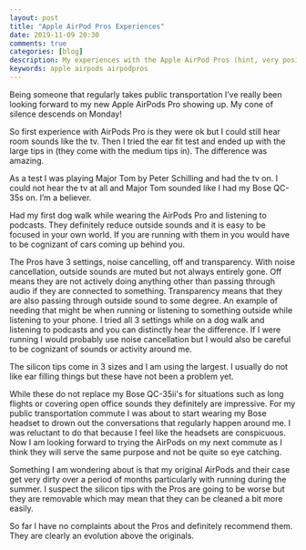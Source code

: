 ```yaml
---
layout: post
title: "Apple AirPod Pros Experiences"
date: 2019-11-09 20:30
comments: true
categories: [blog]
description: My experiences with the Apple AirPod Pros (hint, very positive)
keywords: apple airpods airpodpros
---
```

Being someone that regularly takes public transportation I’ve really been looking forward to my new Apple AirPods Pro showing up. My cone of silence descends on Monday!

So first experience with AirPods Pro is they were ok but I could still hear room sounds like the tv. Then I tried the ear fit test and ended up with the large tips in (they come with the medium tips in). The difference was amazing.

As a test I was playing Major Tom by Peter Schilling and had the tv on. I could not hear the tv at all and Major Tom sounded like I had my Bose QC-35s on. I’m a believer.

Had my first dog walk while wearing the AirPods Pro and listening to podcasts. They definitely reduce outside sounds and it is easy to be focused in your own world. If you are running with them in you would have to be cognizant of cars coming up behind you.

The Pros have 3 settings, noise cancelling, off and transparency. With noise cancellation, outside sounds are muted but not always entirely gone. Off means they are not actively doing anything other than passing through audio if they are connected to something. Transparency means that they are also passing through outside sound to some degree. An example of needing that might be when running or listening to something outside while listening to your phone. I tried all 3 settings while on a dog walk and listening to podcasts and you can distinctly hear the difference. If I were running I would probably use noise cancellation but I would also be careful to be cognizant of sounds or activity around me.

The silicon tips come in 3 sizes and I am using the largest. I usually do not like ear filling things but these have not been a problem yet.

While these do not replace my Bose QC-35ii's for situations such as long flights or covering open office sounds they definitely are impressive.
For my public transportation commute I was about to start wearing my Bose headset to drown out the conversations that regularly happen around me.
I was reluctant to do that because I feel like the headsets are conspicuous.
Now I am looking forward to trying the AirPods on my next commute as I think they will serve the same purpose and not be quite so eye catching.

Something I am wondering about is that my original AirPods and their case get very dirty over a period of months particularly with running during the summer.
I suspect the silicon tips with the Pros are going to be worse but they are removable which may mean that they can be cleaned a bit more easily.

So far I have no complaints about the Pros and definitely recommend them. They are clearly an evolution above the originals.


